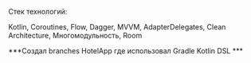 Стек технологий:

Kotlin,
Coroutines,
Flow﻿﻿,
Dagger,
MVVM﻿﻿,
AdapterDelegates,
Clean Architecture,
Многомодульность,
Room 

***Создал branches HotelApp где использовал Gradle Kotlin DSL ***

